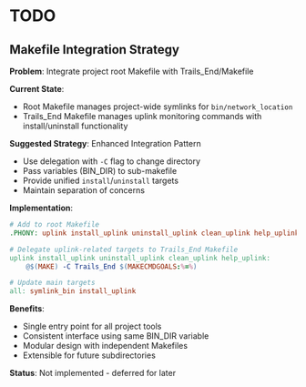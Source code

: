 # TODO

## Makefile Integration Strategy

**Problem**: Integrate project root Makefile with Trails_End/Makefile

**Current State**:
- Root Makefile manages project-wide symlinks for `bin/network_location`
- Trails_End Makefile manages uplink monitoring commands with install/uninstall functionality

**Suggested Strategy**: Enhanced Integration Pattern
- Use delegation with `-C` flag to change directory
- Pass variables (BIN_DIR) to sub-makefile
- Provide unified `install`/`uninstall` targets
- Maintain separation of concerns

**Implementation**:
```makefile
# Add to root Makefile
.PHONY: uplink install_uplink uninstall_uplink clean_uplink help_uplink

# Delegate uplink-related targets to Trails_End Makefile
uplink install_uplink uninstall_uplink clean_uplink help_uplink:
	@$(MAKE) -C Trails_End $(MAKECMDGOALS:%=%)

# Update main targets
all: symlink_bin install_uplink
```

**Benefits**:
- Single entry point for all project tools
- Consistent interface using same BIN_DIR variable
- Modular design with independent Makefiles
- Extensible for future subdirectories

**Status**: Not implemented - deferred for later
